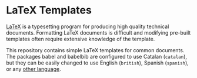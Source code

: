 # LaTeX Templates

[LaTeX][latex] is a typesetting program for producing high quality technical documents.
Formatting LaTeX documents is difficult and modifying pre-built templates often require extensive knowledge of the template.

This repository contains simple LaTeX templates for common documents. The packages babel and babelbib are configured to use Catalan (`catalan`), but they can be easily changed to use English (`british`), Spanish (`spanish`), or any [other language][babel].


[latex]: http://www.latex-project.org/
[babel]: https://en.wikibooks.org/wiki/LaTeX/Internationalization
